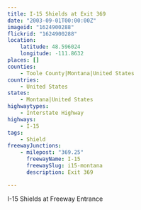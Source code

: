 ```yaml
---
title: I-15 Shields at Exit 369
date: "2003-09-01T00:00:00Z"
imageid: "1624900288"
flickrid: "1624900288"
location:
    latitude: 48.596024
    longitude: -111.8632
places: []
counties:
    - Toole County|Montana|United States
countries:
    - United States
states:
    - Montana|United States
highwaytypes:
    - Interstate Highway
highways:
    - I-15
tags:
    - Shield
freewayJunctions:
    - milepost: "369.25"
      freewayName: I-15
      freewaySlug: i15-montana
      description: Exit 369

---
```

I-15 Shields at Freeway Entrance